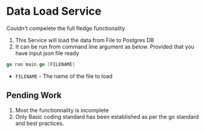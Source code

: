 # Data Load Service
Couldn't compelete the full fledge functionality
1. This Service will load the data from File to Postgres DB
2. It can be run from command line argument as below. Provided that you have input json file ready


```go
go run main.go [FILENAME]
```
- `FILENAME` - The name of the file to load

## Pending Work
1. Most the functionnality is incomplete 
2. Only Basic coding standard has been established as per the go standard and best practices. 


